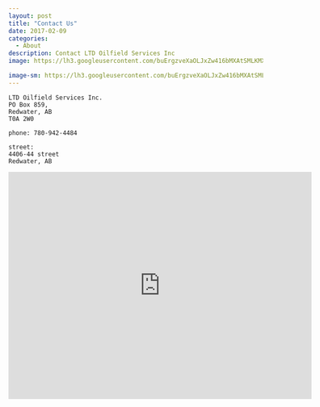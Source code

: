 ```yaml
---
layout: post
title: "Contact Us"
date: 2017-02-09
categories:
  - About
description: Contact LTD Oilfield Services Inc 
image: https://lh3.googleusercontent.com/buErgzveXaOLJxZw416bMXAtSMLKMXKLDCyb7Ua7dnDJ9M9nAsKzESibXfjrI2CApvLjRmoLZ7n2fV8acWLmGuUdqJBTg3ld2-_xYc31MLGZ1Ef5ycs2Ob7r6-2Ir05byc7qqjFBXo4IfcQTXn-dHYDdtIJ1c0X0EE0f-TmnI-qiRLg8MXNfvb_tOxTsyUM-RcUiVu85At8TH7jMy1K1MzH55wk3nJEVkXMKfPCfj2xSMqLksJp-A0vseIA7B6GmidwV7ixayvzYM43YIqgevCMigcf0aKIuCroFqVMVWmLvv3yxRtrc9uSS89nWmFP4K-ieK3sFNuRIF4taLppYCqkJDr8wQVWHhKmo6G0etDGYnB1Q5hTq-xNGc9bYLwqQQe5tY_IqxkKes-vhnzi13MqJfmvwn_CK0XP9TXhG_HdL0uFjHx8BhJlCX6utgj_L62laYoyq07SShBL8WypHnoDbRiUU8lYL58ISFQZ-vAtdIJ8KJKW8jn_tcqaIfMxiDrWg_nAxanMxyvGrmSXcTAFkg1rqZVwrCsZEGK7CeJL6TC90JClRQ-jWzV20sNPzENyaiCiTOZLjA31erYY8OYz0MU64sjuDRDI44aWzOFkpri1P3YU5=w1920

image-sm: https://lh3.googleusercontent.com/buErgzveXaOLJxZw416bMXAtSMLKMXKLDCyb7Ua7dnDJ9M9nAsKzESibXfjrI2CApvLjRmoLZ7n2fV8acWLmGuUdqJBTg3ld2-_xYc31MLGZ1Ef5ycs2Ob7r6-2Ir05byc7qqjFBXo4IfcQTXn-dHYDdtIJ1c0X0EE0f-TmnI-qiRLg8MXNfvb_tOxTsyUM-RcUiVu85At8TH7jMy1K1MzH55wk3nJEVkXMKfPCfj2xSMqLksJp-A0vseIA7B6GmidwV7ixayvzYM43YIqgevCMigcf0aKIuCroFqVMVWmLvv3yxRtrc9uSS89nWmFP4K-ieK3sFNuRIF4taLppYCqkJDr8wQVWHhKmo6G0etDGYnB1Q5hTq-xNGc9bYLwqQQe5tY_IqxkKes-vhnzi13MqJfmvwn_CK0XP9TXhG_HdL0uFjHx8BhJlCX6utgj_L62laYoyq07SShBL8WypHnoDbRiUU8lYL58ISFQZ-vAtdIJ8KJKW8jn_tcqaIfMxiDrWg_nAxanMxyvGrmSXcTAFkg1rqZVwrCsZEGK7CeJL6TC90JClRQ-jWzV20sNPzENyaiCiTOZLjA31erYY8OYz0MU64sjuDRDI44aWzOFkpri1P3YU5=s250
---
```


~~~
LTD Oilfield Services Inc.
PO Box 859,
Redwater, AB
T0A 2W0
~~~

~~~
phone: 780-942-4484
~~~

~~~
street:
4406-44 street
Redwater, AB
~~~

<iframe src="https://www.google.com/maps/embed?pb=!1m14!1m8!1m3!1d9393.700947657238!2d-113.0996896!3d53.9419544!3m2!1i1024!2i768!4f13.1!3m3!1m2!1s0x0%3A0xccd8dd0a0c61037d!2sLTD+Oilfield+Services+Inc!5e0!3m2!1sen!2sca!4v1486673530419" width="600" height="450" frameborder="0" style="border:0" allowfullscreen></iframe>
